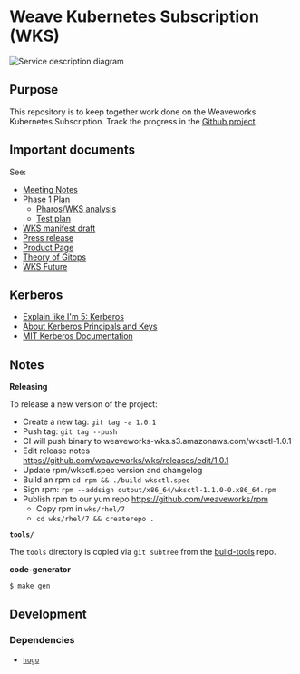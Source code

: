 # Weave Kubernetes Subscription (WKS)

![Service description diagram](https://www.weave.works/assets/images/blt1670b4d9d8010619/KB_support_diagram.jpg)

## Purpose
This repository is to keep together work done on the Weaveworks Kubernetes Subscription. Track the progress in the [Github project](https://github.com/weaveworks/wks/projects/1).

## Important documents
See:
- [Meeting Notes](https://drive.google.com/open?id=1wfN4V6T9t1-eapXGabFZqkBCxyKW3uVZzz-cBCosgxs)
- [Phase 1 Plan](https://docs.google.com/document/d/1q3y0jDrzNKpTxPUi5JYf8vaPDTLV9_Ur65lxZFElDSo/edit)
  - [Pharos/WKS analysis](https://docs.google.com/document/d/1FRJd5Uj0CuHPwHbqXooIpUF1UKTy9tjsBaNqAA5BtrQ/edit)
  - [Test plan](https://docs.google.com/spreadsheets/d/1EdSdbdbFrYrjLwr33qAMF31n_g2hrSgogljen8RBHj4/edit)
- [WKS manifest draft](https://docs.google.com/document/d/1WtIE11RC-6f4mhp2Krsf1AsNCNEHcSuEQNp12nV0mDU/edit#)
- [Press release](https://www.weave.works/press/releases/weaveworks-launches-enterprise-gitops-services/)
- [Product Page](https://www.weave.works/product/enterprise-kubernetes-support/)
- [Theory of Gitops](https://docs.google.com/document/d/1Y8kr3gROHUnFuGR3h4adjwWH6E3ttGHIYwVuWWVv2VE/edit)
- [WKS Future](https://docs.google.com/document/d/1HK6r5CA0ZlUQT3PmFWVQ_93TlPz31nHdx13-pve1S4U/edit#)

## Kerberos

- [Explain like I'm 5: Kerberos](http://www.roguelynn.com/words/explain-like-im-5-kerberos/)
- [About Kerberos Principals and Keys](https://ssimo.org/blog/id_016.html)
- [MIT Kerberos Documentation](http://web.mit.edu/kerberos/krb5-1.12/doc/index.html)

## Notes

**Releasing**

To release a new version of the project:
  - Create a new tag: `git tag -a 1.0.1`
  - Push tag: `git tag --push`
  - CI will push binary to weaveworks-wks.s3.amazonaws.com/wksctl-1.0.1
  - Edit release notes https://github.com/weaveworks/wks/releases/edit/1.0.1
  - Update rpm/wksctl.spec version and changelog
  - Build an rpm `cd rpm && ./build wksctl.spec`
  - Sign rpm: `rpm --addsign output/x86_64/wksctl-1.1.0-0.x86_64.rpm`
  - Publish rpm to our yum repo https://github.com/weaveworks/rpm
    - Copy rpm in `wks/rhel/7`
    - `cd wks/rhel/7 && createrepo .`

**`tools/`**

The `tools` directory is copied via `git subtree` from the
[build-tools](https://github.com/weaveworks/build-tools) repo.

**code-generator**

```
$ make gen

```

## Development

### Dependencies

- [`hugo`](https://gohugo.io/getting-started/quick-start/)

